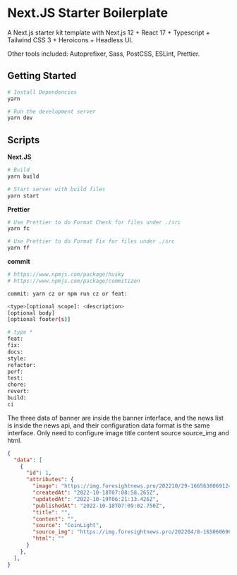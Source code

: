 <!--
 * @Author: liukeke liukeke@diynova.com
 * @Date: 2022-10-17 11:14:29
 * @LastEditors: liukeke liukeke@diynova.com
 * @LastEditTime: 2022-10-21 16:07:41
 * @FilePath: /coinlight/coinlight-website-frontend/README.md
 * @Description: 这是默认设置,请设置`customMade`, 打开koroFileHeader查看配置 进行设置: https://github.com/OBKoro1/koro1FileHeader/wiki/%E9%85%8D%E7%BD%AE
-->

# Next.JS Starter Boilerplate

A Next.js starter kit template with Next.js 12 + React 17 + Typescript + Tailwind CSS 3 + Heroicons + Headless UI.

Other tools included: Autoprefixer, Sass, PostCSS, ESLint, Prettier.

## Getting Started

```bash
# Install Dependencies
yarn

# Run the development server
yarn dev
```

## Scripts

**Next.JS**

```bash
# Build
yarn build

# Start server with build files
yarn start
```

**Prettier**

```bash
# Use Prettier to do Format Check for files under ./src
yarn fc

# Use Prettier to do Format Fix for files under ./src
yarn ff
```

**commit**

```bash
# https://www.npmjs.com/package/husky
# https://www.npmjs.com/package/commitizen

commit: yarn cz or npm run cz or feat:

<type>[optional scope]: <description>
[optional body]
[optional footer(s)]

# type *
feat:
fix:
docs:
style:
refactor:
perf:
test:
chore:
revert:
build:
ci

```

The three data of banner are inside the banner interface, and the news list is inside the news api, and their configuration data format is the same interface.
Only need to configure  image title content source source_img and html.

```json
{
  "data": [
    {
      "id": 1,
      "attributes": {
        "image": "https://img.foresightnews.pro/202210/29-1665636069124.jpg?x-oss-process=style/banner",
        "createdAt": "2022-10-18T07:08:58.265Z",
        "updatedAt": "2022-10-19T06:21:13.426Z",
        "publishedAt": "2022-10-18T07:09:02.750Z",
        "title": "",
        "content": "",
        "source": "CoinLight",
        "source_img": "https://img.foresightnews.pro/202204/8-1650606962554.png?x-oss-process=style/article_avatar",
        "html": ""
      }
    },
  ],
}
```
